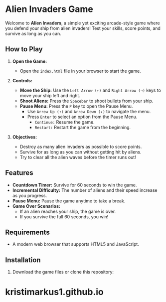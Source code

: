 # Alien Invaders Game

Welcome to **Alien Invaders**, a simple yet exciting arcade-style game where you defend your ship from alien invaders! Test your skills, score points, and survive as long as you can.

## How to Play

1. **Open the Game:**
   - Open the `index.html` file in your browser to start the game.

2. **Controls:**
   - **Move the Ship:** Use the `Left Arrow (←)` and `Right Arrow (→)` keys to move your ship left and right.
   - **Shoot Aliens:** Press the `Spacebar` to shoot bullets from your ship.
   - **Pause Menu:** Press the `P` key to open the Pause Menu.
     - Use `Arrow Up (↑)` and `Arrow Down (↓)` to navigate the menu.
     - Press `Enter` to select an option from the Pause Menu.
       - `Continue:` Resume the game.
       - `Restart:` Restart the game from the beginning.

3. **Objectives:**
   - Destroy as many alien invaders as possible to score points.
   - Survive for as long as you can without getting hit by aliens.
   - Try to clear all the alien waves before the timer runs out!

## Features

- **Countdown Timer:** Survive for 60 seconds to win the game.
- **Incremental Difficulty:** The number of aliens and their speed increase as you progress.
- **Pause Menu:** Pause the game anytime to take a break.
- **Game Over Scenarios:**
  - If an alien reaches your ship, the game is over.
  - If you survive the full 60 seconds, you win!

## Requirements

- A modern web browser that supports HTML5 and JavaScript.

## Installation

1. Download the game files or clone this repository:

# kristimarkus1.github.io
